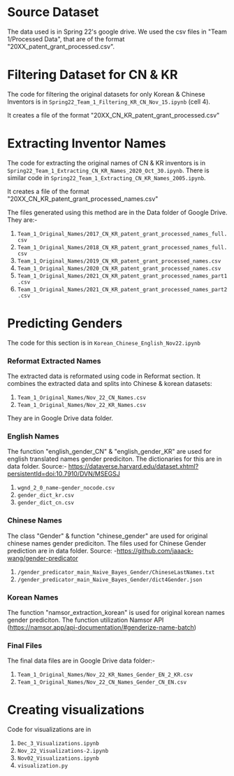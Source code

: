 # Source Dataset

The data used is in Spring 22's google drive. We used the csv files in "Team 1/Processed Data", that are of the format "20XX_patent_grant_processed.csv". 

# Filtering Dataset for CN & KR

The code for filtering the original datasets for only Korean & Chinese Inventors is in `Spring22_Team_1_Filtering_KR_CN_Nov_15.ipynb` (cell 4). 

It creates a file of the format "20XX_CN_KR_patent_grant_processed.csv"


# Extracting Inventor Names

The code for extracting the original names of CN & KR inventors is in `Spring22_Team_1_Extracting_CN_KR_Names_2020_Oct_30.ipynb`. There is similar code in `Spring22_Team_1_Extracting_CN_KR_Names_2005.ipynb`.

It creates a file of the format "20XX_CN_KR_patent_grant_processed_names.csv"

The files generated using this method are in the Data folder of Google Drive. They are:- 

1. `Team_1_Original_Names/2017_CN_KR_patent_grant_processed_names_full.csv`
2. `Team_1_Original_Names/2018_CN_KR_patent_grant_processed_names_full.csv`
3. `Team_1_Original_Names/2019_CN_KR_patent_grant_processed_names.csv`
4. `Team_1_Original_Names/2020_CN_KR_patent_grant_processed_names.csv`
5. `Team_1_Original_Names/2021_CN_KR_patent_grant_processed_names_part1.csv`
6. `Team_1_Original_Names/2021_CN_KR_patent_grant_processed_names_part2.csv`

# Predicting Genders

The code for this section is in `Korean_Chinese_English_Nov22.ipynb`

### Reformat Extracted Names

The extracted data is reformated using code in Reformat section. It combines the extracted data and splits into Chinese & korean datasets:

1. `Team_1_Original_Names/Nov_22_CN_Names.csv`
2. `Team_1_Original_Names/Nov_22_KR_Names.csv`

They are in Google Drive data folder.

### English Names


The function "english_gender_CN" & "english_gender_KR" are used for english translated names gender prediciton. The dictionaries for this are in data folder. Source:- https://dataverse.harvard.edu/dataset.xhtml?persistentId=doi:10.7910/DVN/MSEGSJ

1. `wgnd_2_0_name-gender_nocode.csv`
2. `gender_dict_kr.csv`
3. `gender_dict_cn.csv`

### Chinese Names

The class "Gender" & function "chinese_gender" are used for original chinese names gender prediciton. The files used for Chinese Gender prediction are in data folder. Source: -https://github.com/jaaack-wang/gender-predicator

1. `/gender_predicator_main_Naive_Bayes_Gender/ChineseLastNames.txt`
2. `/gender_predicator_main_Naive_Bayes_Gender/dict4Gender.json`

### Korean Names

The function "namsor_extraction_korean" is used for original korean names gender prediciton. The function utilization Namsor API (https://namsor.app/api-documentation/#genderize-name-batch)

### Final Files

The final data files are in Google Drive data folder:-

1. `Team_1_Original_Names/Nov_22_KR_Names_Gender_EN_2_KR.csv`
2. `Team_1_Original_Names/Nov_22_CN_Names_Gender_CN_EN.csv`

# Creating visualizations

Code for visualizations are in 

1. `Dec_3_Visualizations.ipynb`
2. `Nov_22_Visualizations-2.ipynb`
3. `Nov02_Visualizations.ipynb`
4. `visualization.py`
